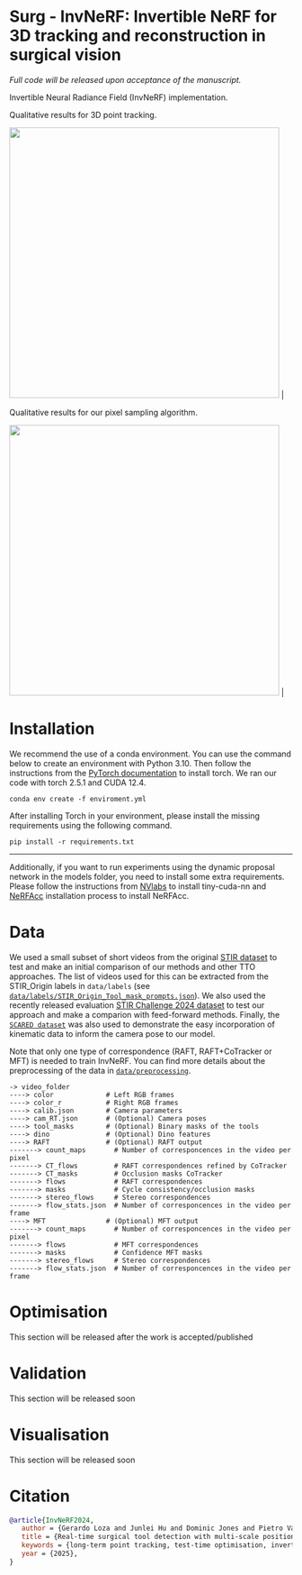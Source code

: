 # Surg - InvNeRF: Invertible NeRF for 3D tracking and reconstruction in surgical vision

*Full code will be released upon acceptance of the manuscript.*

Invertible Neural Radiance Field (InvNeRF) implementation.

Qualitative results for 3D point tracking.

<image src='media/InvNeRF.gif' width=480 /> |

Qualitative results for our pixel sampling algorithm.

<image src='media/Pixel_Sampling.gif' width=480 /> |
# Installation
We recommend the use of a conda environment. You can use the command below to create an environment with Python 3.10. Then follow the instructions from the [PyTorch documentation](https://pytorch.org/#:~:text=and%20easy%20scaling.-,Install%20PyTorch,-Select%20your%20preferences) to install torch. We ran our code with torch 2.5.1 and CUDA 12.4.
```
conda env create -f enviroment.yml 
```
After installing Torch in your environment, please install the missing requirements using the following command.
```
pip install -r requirements.txt
```
-------
Additionally, if you want to run experiments using the dynamic proposal network in the models folder, you need to install some extra requirements. Please follow the instructions from [NVlabs](https://github.com/NVlabs/tiny-cuda-nn#requirements) to install tiny-cuda-nn and [NeRFAcc](https://github.com/nerfstudio-project/nerfacc#installation) installation process to install NeRFAcc.

# Data
We used a small subset of short videos from the original [STIR dataset](https://ieee-dataport.org/open-access/stir-surgical-tattoos-infrared) to test and make an initial comparison of our methods and other TTO approaches. The list of videos used for this can be extracted from the STIR_Origin labels in `data/labels` (see [`data/labels/STIR_Origin_Tool_mask_prompts.json`](https://github.com/L0za007/InvNeRF/tree/main/data/labels)). We also used the recently released evaluation [STIR Challenge 2024 dataset](https://zenodo.org/records/14803158) to test our approach and make a comparion with feed-forward methods. Finally, the [`SCARED dataset`](https://arxiv.org/pdf/2101.01133) was also used to demonstrate the easy incorporation of kinematic data to inform the camera pose to our model.

Note that only one type of correspondence (RAFT, RAFT+CoTracker or MFT) is needed to train InvNeRF. You can find more details about the preprocessing of the data in [`data/preprocessing`](https://github.com/L0za007/InvNeRF/tree/main/data/preprocessing).


```
-> video_folder
----> color             # Left RGB frames
----> color_r           # Right RGB frames
----> calib.json        # Camera parameters
----> cam_RT.json       # (Optional) Camera poses
----> tool_masks        # (Optional) Binary masks of the tools
----> dino              # (Optional) Dino features
----> RAFT              # (Optional) RAFT output
-------> count_maps       # Number of corresponcences in the video per pixel
-------> CT_flows         # RAFT correspondences refined by CoTracker
-------> CT_masks         # Occlusion masks CoTracker
-------> flows            # RAFT correspondences
-------> masks            # Cycle consistency/occlusion masks
-------> stereo_flows     # Stereo correspondences
-------> flow_stats.json  # Number of corresponcences in the video per frame
----> MFT               # (Optional) MFT output
-------> count_maps       # Number of corresponcences in the video per pixel
-------> flows            # MFT correspondences
-------> masks            # Confidence MFT masks
-------> stereo_flows     # Stereo correspondences
-------> flow_stats.json  # Number of corresponcences in the video per frame
```

# Optimisation
This section will be released after the work is accepted/published
# Validation
This section will be released soon
# Visualisation
This section will be released soon

# Citation
```bibtex
@article{InvNeRF2024,
   author = {Gerardo Loza and Junlei Hu and Dominic Jones and Pietro Valdastri and Sharib Ali},
   title = {Real-time surgical tool detection with multi-scale positional encoding and contrastive learning},
   keywords = {long-term point tracking, test-time optimisation, invertible NeRF (InvNeRF), consistent motion, geometric consistency},
   year = {2025},
}
```
